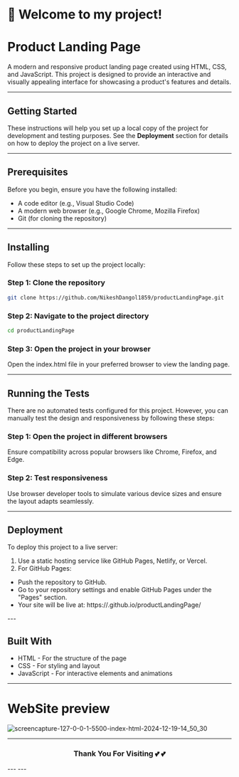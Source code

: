 <h1> 🎉  Welcome to my project! </h1>

# Product Landing Page

A modern and responsive product landing page created using HTML, CSS, and JavaScript. This project is designed to provide an interactive and visually appealing interface for showcasing a product's features and details.

---

## Getting Started

These instructions will help you set up a local copy of the project for development and testing purposes. See the **Deployment** section for details on how to deploy the project on a live server.

---

## Prerequisites

Before you begin, ensure you have the following installed:

- A code editor (e.g., Visual Studio Code)
- A modern web browser (e.g., Google Chrome, Mozilla Firefox)
- Git (for cloning the repository)

---

## Installing

Follow these steps to set up the project locally:

### Step 1: Clone the repository

```bash
git clone https://github.com/NikeshDangol1859/productLandingPage.git
```

### Step 2: Navigate to the project directory

```bash
cd productLandingPage
```

### Step 3: Open the project in your browser

Open the index.html file in your preferred browser to view the landing page.

---

## Running the Tests

There are no automated tests configured for this project. However, you can manually test the design and responsiveness by following these steps:

### Step 1: Open the project in different browsers

Ensure compatibility across popular browsers like Chrome, Firefox, and Edge.

### Step 2: Test responsiveness

Use browser developer tools to simulate various device sizes and ensure the layout adapts seamlessly.

---

## Deployment

To deploy this project to a live server:

1. Use a static hosting service like GitHub Pages, Netlify, or Vercel.
2. For GitHub Pages:
<ul>
  <li>Push the repository to GitHub.</li>
  <li>Go to your repository settings and enable GitHub Pages under the "Pages" section.</li>
  <li>Your site will be live at: https://<your-username>.github.io/productLandingPage/</li>
</ul>
---
    
## Built With

<ul>
  <li>HTML - For the structure of the page</li>
  <li>CSS - For styling and layout</li>
  <li>JavaScript - For interactive elements and animations</li>
</ul>

---

# WebSite preview

![screencapture-127-0-0-1-5500-index-html-2024-12-19-14_50_30](https://github.com/user-attachments/assets/7f86eb9d-0d05-4692-b18d-0ce90789986d)

---
<div align="center">
  
### Thank You For Visiting :two_hearts: :two_hearts:

</div>
---
---


